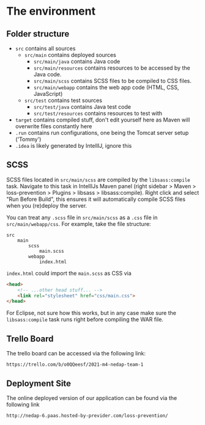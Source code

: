 # The environment

## Folder structure

- `src` contains all sources
    - `src/main` contains deployed sources
        - `src/main/java` contains Java code
        - `src/main/resources` contains resources to be accessed by the Java code.
        - `src/main/scss` contains SCSS files to be compiled to CSS files.
        - `src/main/webapp` contains the web app code (HTML, CSS, JavaScript)
    - `src/test` contains test sources
        - `src/test/java` contains Java test code
        - `src/test/resources` contains resources to test with
- `target` contains compiled stuff, don't edit yourself here as Maven will overwrite files constantly here
- `.run` contains run configurations, one being the Tomcat server setup ('Tommy')
- `.idea` is likely generated by IntellIJ, ignore this

## SCSS

SCSS files located in `src/main/scss` are compiled by the `libsass:compile` task. Navigate to this task in IntellIJs
Maven panel (right sidebar > Maven > loss-prevention > Plugins > libsass > libsass:compile). Right click and select "Run
Before Build", this ensures it will automatically compile SCSS files when you (re)deploy the server.

You can treat any `.scss` file in `src/main/scss` as a `.css` file in `src/main/webapp/css`. For example, take the file
structure:

```
src
    main
        scss
            main.scss
        webapp
            index.html
```

`index.html` could import the `main.scss` as CSS via

```html
<head>
    <!-- ...other head stuff... -->
    <link rel="stylesheet" href="css/main.css">
</head>
```

For Eclipse, not sure how this works, but in any case make sure the `libsass:compile` task runs right before compiling
the WAR file.


## Trello Board
The trello board can be accessed via the following link:

`https://trello.com/b/o0QQeesf/2021-m4-nedap-team-1`

## Deployment Site
The online deployed version of our application can be found via the following link

`http://nedap-6.paas.hosted-by-previder.com/loss-prevention/`
